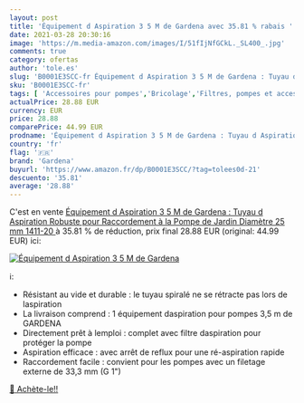 ```yaml
---
layout: post
title: 'Équipement d Aspiration 3 5 M de Gardena avec 35.81 % rabais '
date: 2021-03-28 20:30:16
image: 'https://m.media-amazon.com/images/I/51fIjNfGCkL._SL400_.jpg'
comments: true
category: ofertas
author: 'tole.es'
slug: 'B0001E3SCC-fr Équipement d Aspiration 3 5 M de Gardena : Tuyau d...'
sku: 'B0001E3SCC-fr'
tags: [ 'Accessoires pour pompes','Bricolage','Filtres, pompes et accessoires de piscine','Jardin','Jardinage','Matériel darrosage pour jardin','Piscines, spas et accessoires','Plomberie','Pompes à eau et accessoires','Tuyaux darrosage','Tuyaux et accessoires darrosage','gardena', ]
actualPrice: 28.88 EUR
currency: EUR
price: 28.88
comparePrice: 44.99 EUR
prodname: 'Équipement d Aspiration 3 5 M de Gardena : Tuyau d Aspiration Robuste pour Raccordement à la Pompe de Jardin  Diamètre 25 mm  1411-20 '
country: 'fr'
flag: '🇫🇷'
brand: 'Gardena'
buyurl: 'https://www.amazon.fr/dp/B0001E3SCC/?tag=tolees0d-21'
descuento: '35.81'
average: '28.88'
---
```


C'est en vente [Équipement d Aspiration 3 5 M de Gardena : Tuyau d Aspiration Robuste pour Raccordement à la Pompe de Jardin  Diamètre 25 mm  1411-20 ](https://www.amazon.fr/dp/B0001E3SCC/?tag=tolees0d-21)  à  35.81 % de réduction, prix final  28.88 EUR (original: 44.99 EUR) ici:

[![Équipement d Aspiration 3 5 M de Gardena](https://m.media-amazon.com/images/I/51fIjNfGCkL._SL400_.jpg)](https://www.amazon.fr/dp/B0001E3SCC/?tag=tolees0d-21)

ℹ️:

- Résistant au vide et durable : le tuyau spiralé ne se rétracte pas lors de laspiration
- La livraison comprend : 1 équipement daspiration pour pompes 3,5 m de GARDENA
- Directement prêt à lemploi : complet avec filtre daspiration pour protéger la pompe
- Aspiration efficace : avec arrêt de reflux pour une ré-aspiration rapide
- Raccordement facile : convient pour les pompes avec un filetage externe de 33,3 mm (G 1")

[🛒 Achète-le!!](https://www.amazon.fr/dp/B0001E3SCC/?tag=tolees0d-21)
